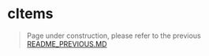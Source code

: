 # cItems

> Page under construction, please refer to the previous [README_PREVIOUS.MD](../../README_PREVIOUS.MD)

